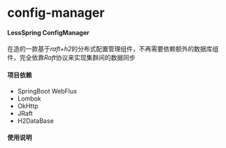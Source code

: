 # config-manager

#### LessSpring ConfigManager

在造的一款基于*raft+h2*的分布式配置管理组件，不再需要依赖额外的数据库组件，完全依靠*Raft*协议来实现集群间的数据同步

#### 项目依赖

 - SpringBoot WebFlux
 - Lombok
 - OkHttp
 - JRaft
 - H2DataBase

#### 使用说明
